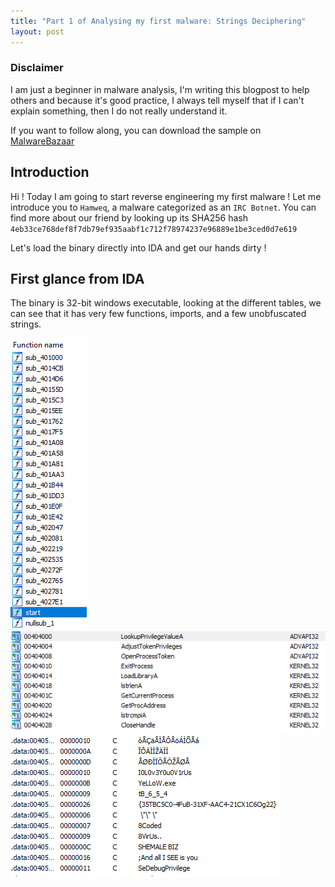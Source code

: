 ```yaml
---
title: "Part 1 of Analysing my first malware: Strings Deciphering"
layout: post
---
```



### Disclaimer

I am just a beginner in malware analysis, I'm writing this blogpost to help others and because
it's good practice, I always tell myself that if I can't explain something, then I
do not really understand it.


If you want to follow along, you can download the sample on [MalwareBazaar](https://bazaar.abuse.ch/sample/4eb33ce768def8f7db79ef935aabf1c712f78974237e96889e1be3ced0d7e619/)

## Introduction

Hi ! Today I am going to start reverse engineering my first malware ! Let me introduce you to 
`Hamweq`, a malware categorized as an `IRC Botnet`. You can find more about our friend by 
looking up its SHA256 hash `4eb33ce768def8f7db79ef935aabf1c712f78974237e96889e1be3ced0d7e619`

Let's load the binary directly into IDA and get our hands dirty !

## First glance from IDA

The binary is 32-bit windows executable, looking at the different tables, we can see that it has very few functions, imports, and a few unobfuscated strings.

![Defined functions table](/assets/blog-posts-part1/ss_funcs.png)
![Imports table](/assets/blog-posts-part1/ss_imports.png)
![Stringstable](/assets/blog-posts-part1/ss_strings.png)
